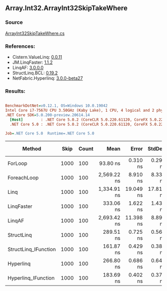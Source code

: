 ﻿## Array.Int32.ArrayInt32SkipTakeWhere

### Source
[ArrayInt32SkipTakeWhere.cs](../LinqBenchmarks/Array/Int32/ArrayInt32SkipTakeWhere.cs)

### References:
- Cistern.ValueLinq: [0.0.11](https://www.nuget.org/packages/Cistern.ValueLinq/0.0.11)
- JM.LinqFaster: [1.1.2](https://www.nuget.org/packages/JM.LinqFaster/1.1.2)
- LinqAF: [3.0.0.0](https://www.nuget.org/packages/LinqAF/3.0.0.0)
- StructLinq.BCL: [0.19.2](https://www.nuget.org/packages/StructLinq.BCL/0.19.2)
- NetFabric.Hyperlinq: [3.0.0-beta27](https://www.nuget.org/packages/NetFabric.Hyperlinq/3.0.0-beta27)

### Results:
``` ini

BenchmarkDotNet=v0.12.1, OS=Windows 10.0.19042
Intel Core i7-7567U CPU 3.50GHz (Kaby Lake), 1 CPU, 4 logical and 2 physical cores
.NET Core SDK=5.0.200-preview.20614.14
  [Host]        : .NET Core 5.0.2 (CoreCLR 5.0.220.61120, CoreFX 5.0.220.61120), X64 RyuJIT
  .NET Core 5.0 : .NET Core 5.0.2 (CoreCLR 5.0.220.61120, CoreFX 5.0.220.61120), X64 RyuJIT

Job=.NET Core 5.0  Runtime=.NET Core 5.0  

```
|               Method | Skip | Count |        Mean |     Error |    StdDev | Ratio | RatioSD |  Gen 0 | Gen 1 | Gen 2 | Allocated |
|--------------------- |----- |------ |------------:|----------:|----------:|------:|--------:|-------:|------:|------:|----------:|
|              ForLoop | 1000 |   100 |    93.80 ns |  0.310 ns |  0.290 ns |  1.00 |    0.00 |      - |     - |     - |         - |
|          ForeachLoop | 1000 |   100 | 2,569.22 ns |  8.910 ns |  8.335 ns | 27.39 |    0.12 | 0.0153 |     - |     - |      32 B |
|                 Linq | 1000 |   100 | 1,334.91 ns | 19.049 ns | 17.818 ns | 14.23 |    0.19 | 0.0725 |     - |     - |     152 B |
|           LinqFaster | 1000 |   100 |   333.06 ns |  1.622 ns |  1.438 ns |  3.55 |    0.02 | 0.7153 |     - |     - |    1496 B |
|               LinqAF | 1000 |   100 | 2,693.42 ns | 11.398 ns |  8.899 ns | 28.72 |    0.12 |      - |     - |     - |         - |
|           StructLinq | 1000 |   100 |   289.51 ns |  0.725 ns |  0.566 ns |  3.09 |    0.01 | 0.0458 |     - |     - |      96 B |
| StructLinq_IFunction | 1000 |   100 |   161.87 ns |  0.429 ns |  0.380 ns |  1.73 |    0.01 |      - |     - |     - |         - |
|            Hyperlinq | 1000 |   100 |   266.80 ns |  0.686 ns |  0.641 ns |  2.84 |    0.01 |      - |     - |     - |         - |
|  Hyperlinq_IFunction | 1000 |   100 |   183.69 ns |  0.402 ns |  0.376 ns |  1.96 |    0.01 |      - |     - |     - |         - |
